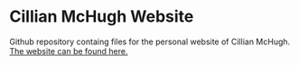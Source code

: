 # Cillian McHugh Website

Github repository containg files for the personal website of Cillian McHugh. [The website can be found here.](https://www.cillianmchugh.com/)
